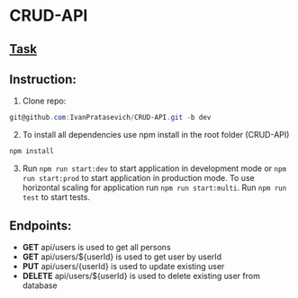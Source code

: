 # CRUD-API
 ## [Task](https://github.com/AlreadyBored/nodejs-assignments/blob/main/assignments/crud-api/assignment.md)
## Instruction:
1. Clone repo:
 ``` powershell 
git@github.com:IvanPratasevich/CRUD-API.git -b dev 
```
2. To install all dependencies use npm install in the root folder (CRUD-API)
``` powershell 
npm install
```
3) Run ```npm run start:dev``` to start application in development mode or ```npm run start:prod``` to start application in production mode.
To use horizontal scaling for application run ```npm run start:multi```. Run ```npm run test``` to start tests.

## Endpoints:
- **GET** api/users is used to get all persons  
- **GET** api/users/${userId} is used to get user by userId
- **PUT** api/users/{userId} is used to update existing user
- **DELETE** api/users/${userId} is used to delete existing user from database
